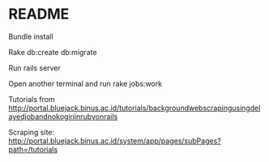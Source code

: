 # README

Bundle install

Rake db:create db:migrate

Run rails server

Open another terminal and run rake jobs:work

Tutorials from http://portal.bluejack.binus.ac.id/tutorials/backgroundwebscrapingusingdelayedjobandnokogiriinrubyonrails

Scraping site: http://portal.bluejack.binus.ac.id/system/app/pages/subPages?path=/tutorials